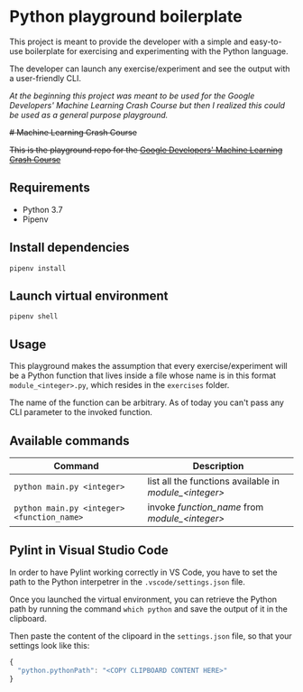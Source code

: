 # Python playground boilerplate

This project is meant to provide the developer with a simple and easy-to-use boilerplate for exercising and experimenting with the Python language.

The developer can launch any exercise/experiment and see the output with a user-friendly CLI.

*At the beginning this project was meant to be used for the Google Developers' Machine Learning Crash Course but then I realized this could be used as a general purpose playground.*

~~# Machine Learning Crash Course~~

~~This is the playground repo for the [Google Developers'
Machine Learning Crash Course](https://developers.google.com/machine-learning/crash-course/)~~

## Requirements

* Python 3.7
* Pipenv

## Install dependencies

`pipenv install`

## Launch virtual environment

`pipenv shell`

## Usage

This playground makes the assumption that every exercise/experiment will be a Python function that lives inside a file whose name is in this format `module_<integer>.py`, which resides in the `exercises` folder.

The name of the function can be arbitrary.
As of today you can't pass any CLI parameter to the invoked function.

## Available commands

| Command       | Description   |
| ------------- |---------------|
| `python main.py <integer>` | list all the functions available in *module_\<integer\>* |
|`python main.py <integer> <function_name>`| invoke *function_name* from *module_\<integer\>* |

## Pylint in Visual Studio Code

In order to have Pylint working correctly in VS Code, you have
to set the path to the Python interpetrer in the `.vscode/settings.json` file.

Once you launched the virtual environment, you can retrieve the Python path
by running the command `which python` and save the output of it in the clipboard.

Then paste the content of the clipoard in the `settings.json` file,
so that your settings look like this:

```js
{
  "python.pythonPath": "<COPY CLIPBOARD CONTENT HERE>"
}
```
